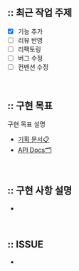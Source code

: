 ## :: 최근 작업 주제
- [X] 기능 추가
- [ ] 리뷰 반영
- [ ] 리팩토링
- [ ] 버그 수정
- [ ] 컨벤션 수정

<br />

## :: 구현 목표 
구현 목표 설명
- [기획 문서📋](link입력)
- [API Docs🗂](link입력)

<br />

## :: 구현 사항 설명
- 

<br />

## :: ISSUE
- 

<br />